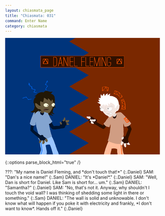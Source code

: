 ```yaml
---
layout: chiasmata_page
title: "Chiasmata: 031"
command: Enter Name
category: chiasmata
---
```


![031](/chiasmata/images/narrative/030.gif)

{::options parse_block_html="true" /}
<div class="dialogue">
???: "My name is Daniel Fleming, and *don't touch that!*"
{:.Daniel}
SAM: "Dan's a nice name!"
{:.Sam}
DANIEL: "It's *Daniel*."
{:.Daniel}
SAM: "Well, Dan is short for Daniel. Like Sam is short for... um."
{:.Sam}
DANIEL: "Samantha?"
{:.Daniel}
SAM: "No, that's not it. Anyway, why shouldn't I touch the void wall? I was thinking of shedding some light in there or something."
{:.Sam}
DANIEL: "The wall is solid and unknowable. I don't know what will happen if you poke it with electricity and frankly, *I don't want to know*. Hands off it."
{:.Daniel}
</div>
